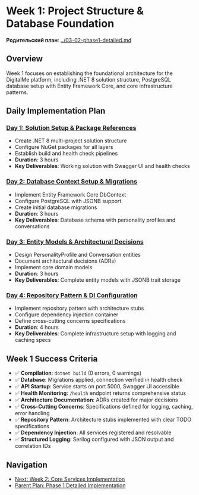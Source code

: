 # Week 1: Project Structure & Database Foundation

**Родительский план**: [../03-02-phase1-detailed.md](../03-02-phase1-detailed.md)

## Overview
Week 1 focuses on establishing the foundational architecture for the DigitalMe platform, including .NET 8 solution structure, PostgreSQL database setup with Entity Framework Core, and core infrastructure patterns.

## Daily Implementation Plan

### [Day 1: Solution Setup & Package References](03-02-01-week1-foundation/03-02-01-01-solution-setup.md)
- Create .NET 8 multi-project solution structure
- Configure NuGet packages for all layers
- Establish build and health check pipelines
- **Duration**: 3 hours
- **Key Deliverables**: Working solution with Swagger UI and health checks

### [Day 2: Database Context Setup & Migrations](03-02-01-week1-foundation/03-02-01-02-database-context.md)
- Implement Entity Framework Core DbContext
- Configure PostgreSQL with JSONB support
- Create initial database migrations
- **Duration**: 3 hours
- **Key Deliverables**: Database schema with personality profiles and conversations

### [Day 3: Entity Models & Architectural Decisions](03-02-01-week1-foundation/03-02-01-03-entity-models.md)
- Design PersonalityProfile and Conversation entities
- Document architectural decisions (ADRs)
- Implement core domain models
- **Duration**: 3 hours
- **Key Deliverables**: Complete entity models with JSONB trait storage

### [Day 4: Repository Pattern & DI Configuration](03-02-01-week1-foundation/03-02-01-04-di-configuration.md)
- Implement repository pattern with architecture stubs
- Configure dependency injection container
- Define cross-cutting concerns specifications
- **Duration**: 4 hours
- **Key Deliverables**: Complete infrastructure setup with logging and caching specs

## Week 1 Success Criteria

- ✅ **Compilation**: `dotnet build` (0 errors, 0 warnings)
- ✅ **Database**: Migrations applied, connection verified in health check
- ✅ **API Startup**: Service starts on port 5000, Swagger UI accessible
- ✅ **Health Monitoring**: `/health` endpoint returns comprehensive status
- ✅ **Architecture Documentation**: ADRs created for major decisions
- ✅ **Cross-Cutting Concerns**: Specifications defined for logging, caching, error handling
- ✅ **Repository Pattern**: Architecture stubs implemented with clear TODO specifications
- ✅ **Dependency Injection**: All services registered and resolvable
- ✅ **Structured Logging**: Serilog configured with JSON output and correlation IDs

## Navigation
- [Next: Week 2: Core Services Implementation](03-02-02-week2-core-services.md)
- [Parent Plan: Phase 1 Detailed Implementation](../03-02-phase1-detailed.md)